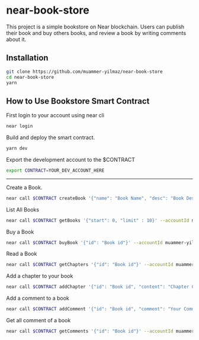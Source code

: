 # near-book-store

This project is a simple bookstore on Near blockchain. Users can publish their book and buy others books, and review a book by writing comments about it.

## Installation

```bash
git clone https://github.com/muammer-yilmaz/near-book-store
cd near-book-store
yarn
```

## How to Use Bookstore Smart Contract

First login to your account using near cli

```bash
near login
```

Build and deploy the smart contract.

```bash
yarn dev
```

Export the development account to the $CONTRACT

```bash
export CONTRACT=YOUR_DEV_ACCOUNT_HERE
```
---

Create a Book.

```bash
near call $CONTRACT createBook '{"name": "Book Name", "desc": "Book Description", "price" : 5}' --accountId muammer-yilmaz.testnet
```

List All Books

```bash
near call $CONTRACT getBooks '{"start": 0, "limit" : 10}' --accountId muammer-yilmaz.testnet
```

Buy a Book

```bash
near call $CONTRACT buyBook '{"id": "Book id"}' --accountId muammer-yilmaz.testnet --deposit 5
```

Read a Book

```bash
near call $CONTRACT getChapters '{"id": "Book id"}' --accountId muammer-yilmaz.testnet
```

Add a chapter to your book

```bash
near call $CONTRACT addChapter '{"id": "Book id", "content": "Chapter Content"}' --accountId muammer-yilmaz.testnet
```

Add a comment to a book

```bash
near call $CONTRACT addComment '{"id": "Book id", "comment": "Your Comment"}' --accountId muammer-yilmaz.testnet
```

Get all comment of a book

```bash
near call $CONTRACT getComments '{"id": "Book id"}' --accountId muammer-yilmaz.testnet
```
